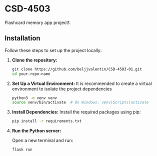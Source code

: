 # CSD-4503
Flashcard memory app project!:

## Installation

Follow these steps to set up the project locally:

1. **Clone the repository:**

    ```bash
    git clone https://github.com/beljjvalentin/CSD-4503-01.git
    cd your-repo-name
   
2. **Set Up a Virtual Environment:**
    It is recommended to create a virtual environment to isolate the project dependencies

    ```bash
    python3 -m venv venv
    source venv/bin/activate  # On Windows: venv\Scripts\activate

    
3. **Install Dependencies:**
   Install the required packages using pip:

    ```bash
    pip install -r requirements.txt

4. **Run the Python server:**

    Open a new terminal and run:

    ```bash
    flask run
  
